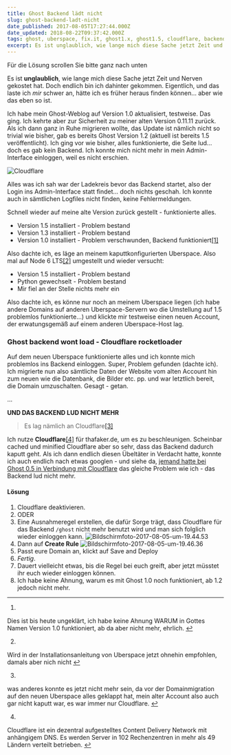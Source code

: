 ```yaml
---
title: Ghost Backend lädt nicht
slug: ghost-backend-ladt-nicht
date_published: 2017-08-05T17:27:44.000Z
date_updated: 2018-08-22T09:37:42.000Z
tags: ghost, uberspace, fix.it, ghost1.x, ghost1.5, cloudflare, backend, rocketloader, anleitung, howto, how to
excerpt: Es ist unglaublich, wie lange mich diese Sache jetzt Zeit und Nerven gekostet hat. Doch endlich bin ich dahinter gekommen. Eigentlich, und dass laste ich mir schwer an, hätte ich es früher heraus finden können… aber wie das eben so ist.
---
```


Für die Lösung scrollen Sie bitte ganz nach unten

Es ist **unglaublich**, wie lange mich diese Sache jetzt Zeit und Nerven gekostet hat. Doch endlich bin ich dahinter gekommen. Eigentlich, und das laste ich *mir* schwer an, hätte ich es früher heraus finden können… aber wie das eben so ist. 

Ich habe mein Ghost-Weblog auf Version 1.0 aktualisiert, testweise. Das ging. Ich kehrte aber zur Sicherheit zu meiner alten Version 0.11.11 zurück. Als ich dann ganz in Ruhe migrieren wollte, das Update ist nämlich nicht so trivial wie bisher, gab es bereits Ghost Version 1.2 (aktuell ist bereits 1.5 veröffentlicht). Ich ging vor wie bisher, alles funktionierte, die Seite lud… doch es gab kein Backend. Ich konnte mich nicht mehr in mein Admin-Interface einloggen, weil es nicht erschien.

![Cloudflare](__GHOST_URL__/content/images/2017/08/Bildschirmfoto-2017-08-05-um-19.08.36.png)

Alles was ich sah war der Ladekreis bevor das Backend startet, also der Login ins Admin-Interface statt findet... doch nichts geschah. Ich konnte auch in sämtlichen Logfiles nicht finden, keine Fehlermeldungen.

Schnell wieder auf meine alte Version zurück gestellt - funktionierte alles.

- Version 1.5 installiert - Problem bestand
- Version 1.3 installiert - Problem bestand
- Version 1.0 installiert - Problem verschwunden, Backend funktioniert[[1]](#fn1)

Also dachte ich, es läge an meinem kaputtkonfigurierten Uberspace. Also mal auf Node 6 LTS[[2]](#fn2) umgestellt und wieder versucht:

- Version 1.5 installiert - Problem bestand
- Python gewechselt - Problem bestand
- Mir fiel an der Stelle nichts mehr ein

Also dachte ich, es könne nur noch an meinem Uberspace liegen (ich habe andere Domains auf anderen Uberspace-Servern wo die Umstellung auf 1.5 problemlos funktionierte…) und klickte mir testweise einen neuen Account, der erwatungsgemäß auf einem anderen Uberspace-Host lag.

### Ghost backend wont load - Cloudflare rocketloader

Auf dem neuen Uberspace funktionierte alles und ich konnte mich problemlos ins Backend einloggen. Super, Problem gefunden (dachte ich). Ich migrierte nun also sämtliche Daten der Website vom alten Account hin zum neuen wie die Datenbank, die Bilder etc. pp. und war letztlich bereit, die Domain umzuschalten. Gesagt - getan.

...

**UND DAS BACKEND LUD NICHT MEHR**

> Es lag nämlich an Cloudflare[[3]](#fn3)

Ich nutze **Cloudflare**[[4]](#fn4) für thafaker.de, um es zu beschleunigen. Scheinbar cached und minified Cloudflare aber so sehr, dass das Backend dadurch kaputt geht. Als ich dann endlich diesen Übeltäter in Verdacht hatte, konnte ich auch endlich nach etwas googlen - und siehe da, [jemand hatte bei Ghost 0.5 in Verbindung mit Cloudflare](https://github.com/TryGhost/Ghost/issues/3782) das gleiche Problem wie ich - das Backend lud nicht mehr.

#### Lösung

1. Cloudflare deaktivieren.
2. ODER
3. Eine Ausnahmeregel erstellen, die dafür Sorge trägt, dass Cloudflare für das Backend `/ghost` nicht mehr benutzt wird und man sich folglich wieder einloggen kann.
![Bildschirmfoto-2017-08-05-um-19.44.53](__GHOST_URL__/content/images/2017/08/Bildschirmfoto-2017-08-05-um-19.44.53.png)
4. Dann auf **Create Rule**
![Bildschirmfoto-2017-08-05-um-19.46.36](__GHOST_URL__/content/images/2017/08/Bildschirmfoto-2017-08-05-um-19.46.36.png)
5. Passt eure Domain an, klickt auf Save and Deploy
6. *Fertig*.
7. Dauert vielleicht etwas, bis die Regel bei euch greift, aber jetzt müsstet ihr euch wieder einloggen können.
8. Ich habe keine Ahnung, warum es mit Ghost 1.0 noch funktioniert, ab 1.2 jedoch nicht mehr.

---

1. 
Dies ist bis heute ungeklärt, ich habe keine Ahnung WARUM in Gottes Namen Version 1.0 funktioniert, ab da aber nicht mehr, ehrlich. [↩︎](#fnref1)

2. 
Wird in der Installationsanleitung von Uberspace jetzt ohnehin empfohlen, damals aber nich nicht [↩︎](#fnref2)

3. 
was anderes konnte es jetzt nicht mehr sein, da vor der Domainmigration auf den neuen Uberspace alles geklappt hat, mein alter Account also auch gar nicht kaputt war, es war immer nur Cloudflare. [↩︎](#fnref3)

4. 
Cloudflare ist ein dezentral aufgestelltes Content Delivery Network mit anhängigem DNS. Es werden Server in 102 Rechenzentren in mehr als 49 Ländern verteilt betrieben. [↩︎](#fnref4)
